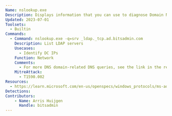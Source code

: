 ```yaml
---
Name: nslookup.exe
Description: Displays information that you can use to diagnose Domain Name System (DNS) infrastructure
Updated: 2023-07-01
Toolsets:
  - Builtin
Commands:
  - Command: nslookup.exe -q=srv _ldap._tcp.ad.bitsadmin.com
    Description: List LDAP servers
    Usecases:
      - Identify DC IPs
    Function: Network
    Comments:
      - For more DNS domain-related DNS queries, see the link in the resources on DNS-Based Discovery
    MitreAttack:
      - T1590.002
Resources:
  - https://learn.microsoft.com/en-us/openspecs/windows_protocols/ms-adts/7fcdce70-5205-44d6-9c3a-260e616a2f04
Detections:
Contributors:
    - Name: Arris Huijgen
      Handle: bitsadmin
---
```

